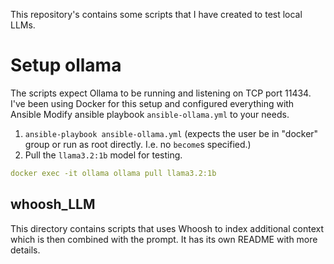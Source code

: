 This repository's contains some scripts that I have created to test local LLMs. 

# Setup ollama

The scripts expect Ollama to be running and listening on TCP port 11434. I've been using Docker for this setup and configured everything with Ansible
Modify ansible playbook `ansible-ollama.yml` to your needs.

1. `ansible-playbook ansible-ollama.yml` (expects the user be in "docker" group or run as root directly. I.e. no `become`s specified.)
2. Pull the `llama3.2:1b` model for testing.

```yaml
docker exec -it ollama ollama pull llama3.2:1b
```

## whoosh_LLM

This directory contains scripts that uses Whoosh to index additional context which is then combined with the prompt. It has its own README with more details.
